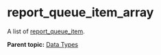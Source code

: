 # report_queue_item_array

A list of [report_queue_item](r_report_queue_item.md#).

**Parent topic:** [Data Types](../data_types/datatypes.md)

